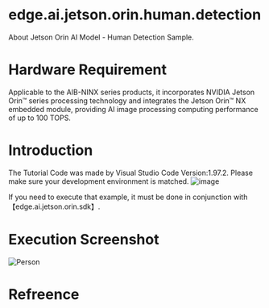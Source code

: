 # edge.ai.jetson.orin.human.detection
About Jetson Orin AI Model - Human Detection Sample.
# Hardware Requirement
Applicable to the AIB-NINX series products, it incorporates NVIDIA Jetson Orin™ series processing technology and integrates the Jetson Orin™ NX embedded module, providing AI image processing computing performance of up to 100 TOPS.
# Introduction
The Tutorial Code was made by Visual Studio Code Version:1.97.2. 
Please make sure your development environment is matched.
![image](https://github.com/user-attachments/assets/f98240ab-ebd6-4a4a-b7e1-8de8cac322de)

If you need to execute that example, it must be done in conjunction with【edge.ai.jetson.orin.sdk】.

# Execution Screenshot
![Person](https://github.com/user-attachments/assets/6e26097a-942d-40f2-8153-de9aaba412e4)
# Refreence
